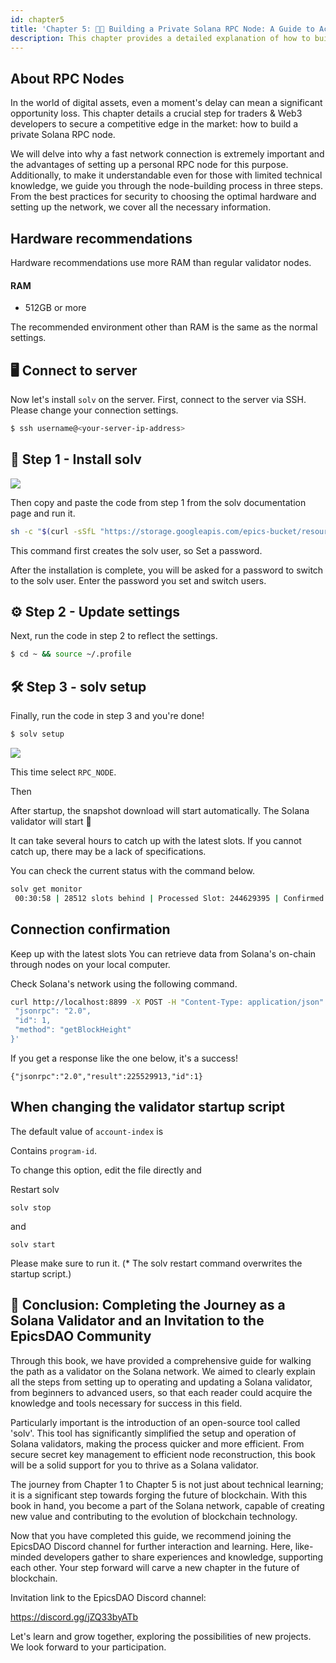 ```yaml
---
id: chapter5
title: 'Chapter 5: 🚀✨ Building a Private Solana RPC Node: A Guide to Acquiring High-Speed Networks for Traders & Builders'
description: This chapter provides a detailed explanation of how to build a private Solana RPC node, a crucial step for traders & Web3 developers to secure a competitive edge in the market.
---
```


## About RPC Nodes

In the world of digital assets, even a moment's delay can mean a significant opportunity loss. This chapter details a crucial step for traders & Web3 developers to secure a competitive edge in the market: how to build a private Solana RPC node.

We will delve into why a fast network connection is extremely important and the advantages of setting up a personal RPC node for this purpose. Additionally, to make it understandable even for those with limited technical knowledge, we guide you through the node-building process in three steps. From the best practices for security to choosing the optimal hardware and setting up the network, we cover all the necessary information.

## Hardware recommendations

Hardware recommendations use more RAM than regular validator nodes.

#### RAM

- 512GB or more

The recommended environment other than RAM is the same as the normal settings.

## 🖥️ Connect to server

Now let's install `solv` on the server.
First, connect to the server via SSH.
Please change your connection settings.

```bash
$ ssh username@<your-server-ip-address>
```

## 🚀 Step 1 - Install solv

![](https://storage.googleapis.com/epics-bucket/solv/assets/solv-top-en.png)

Then copy and paste the code from step 1 from the solv documentation page and run it.

```bash
sh -c "$(curl -sSfL "https://storage.googleapis.com/epics-bucket/resource/solv/v3-/install")"
```

This command first creates the solv user, so
Set a password.

After the installation is complete, you will be asked for a password to switch to the solv user.
Enter the password you set and switch users.

## ⚙️ Step 2 - Update settings

Next, run the code in step 2 to reflect the settings.

```bash
$ cd ~ && source ~/.profile
```

## 🛠️ Step 3 - solv setup

Finally, run the code in step 3 and you're done!

```bash
$ solv setup
```

![](https://storage.googleapis.com/zenn-user-upload/949db29fc401-20240131.png)

This time select `RPC_NODE`.

Then

After startup, the snapshot download will start automatically.
The Solana validator will start 🎊

It can take several hours to catch up with the latest slots.
If you cannot catch up, there may be a lack of specifications.

You can check the current status with the command below.

```bash
solv get monitor
 00:30:58 | 28512 slots behind | Processed Slot: 244629395 | Confirmed Slot: 244629395 | Finalized
```

## Connection confirmation

Keep up with the latest slots
You can retrieve data from Solana's on-chain through nodes on your local computer.

Check Solana's network using the following command.

```bash
curl http://localhost:8899 -X POST -H "Content-Type: application/json" -d '{
 "jsonrpc": "2.0",
 "id": 1,
 "method": "getBlockHeight"
}'
```

If you get a response like the one below, it's a success!

```
{"jsonrpc":"2.0","result":225529913,"id":1}
```

## When changing the validator startup script

The default value of `account-index` is

Contains `program-id`.

To change this option, edit the file directly and

Restart solv

`solv stop`

and

`solv start`

Please make sure to run it.
(\* The solv restart command overwrites the startup script.)

## 🎉 Conclusion: Completing the Journey as a Solana Validator and an Invitation to the EpicsDAO Community

Through this book, we have provided a comprehensive guide for walking the path as a validator on the Solana network. We aimed to clearly explain all the steps from setting up to operating and updating a Solana validator, from beginners to advanced users, so that each reader could acquire the knowledge and tools necessary for success in this field.

Particularly important is the introduction of an open-source tool called 'solv'. This tool has significantly simplified the setup and operation of Solana validators, making the process quicker and more efficient. From secure secret key management to efficient node reconstruction, this book will be a solid support for you to thrive as a Solana validator.

The journey from Chapter 1 to Chapter 5 is not just about technical learning; it is a significant step towards forging the future of blockchain. With this book in hand, you become a part of the Solana network, capable of creating new value and contributing to the evolution of blockchain technology.

Now that you have completed this guide, we recommend joining the EpicsDAO Discord channel for further interaction and learning. Here, like-minded developers gather to share experiences and knowledge, supporting each other. Your step forward will carve a new chapter in the future of blockchain.

Invitation link to the EpicsDAO Discord channel:

https://discord.gg/jZQ33byATb

Let's learn and grow together, exploring the possibilities of new projects. We look forward to your participation.
